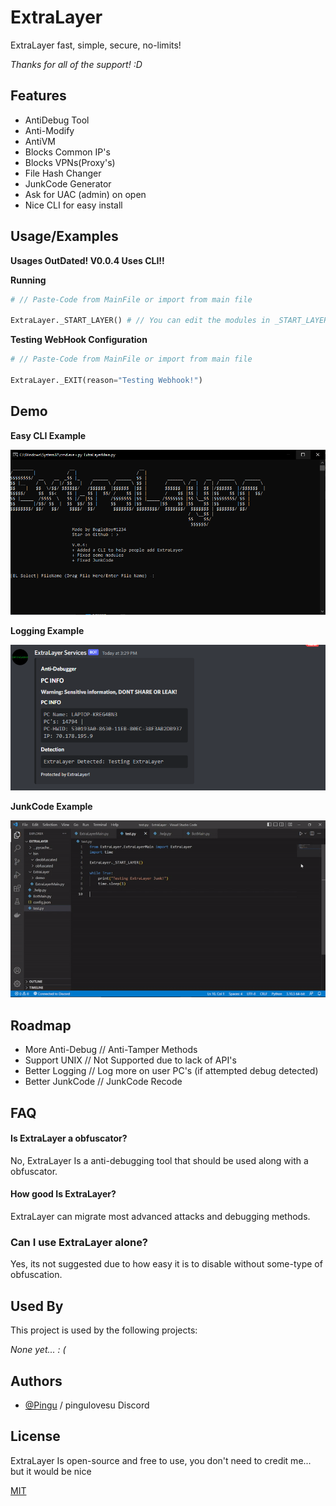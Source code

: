 
# ExtraLayer

ExtraLayer fast, simple, secure, no-limits!

*Thanks for all of the support! :D*

## Features

- AntiDebug Tool
- Anti-Modify
- AntiVM
- Blocks Common IP's
- Blocks VPNs(Proxy's)
- File Hash Changer
- JunkCode Generator
- Ask for UAC (admin) on open
- Nice CLI for easy install

## Usage/Examples

**Usages OutDated! V0.0.4 Uses CLI!!**

**Running**
```python
# // Paste-Code from MainFile or import from main file

ExtraLayer._START_LAYER() # // You can edit the modules in _START_LAYER function
```
**Testing WebHook Configuration**
```python
# // Paste-Code from MainFile or import from main file

ExtraLayer._EXIT(reason="Testing Webhook!")
```

## Demo

**Easy CLI Example**

![CLI Example](https://raw.githubusercontent.com/ImInTheICU/ExtraLayer/main/demo/image.png)


**Logging Example**

![Logging Example](https://raw.githubusercontent.com/ImInTheICU/ExtraLayer/main/demo/Capture.PNG)

**JunkCode Example**

![JunkCode Example](https://raw.githubusercontent.com/ImInTheICU/ExtraLayer/main/demo/junkcode.gif)

## Roadmap

- More Anti-Debug // Anti-Tamper Methods
- Support UNIX // Not Supported due to lack of API's
- Better Logging // Log more on user PC's (if attempted debug detected)
- Better JunkCode // JunkCode Recode
## FAQ

#### Is ExtraLayer a obfuscator?

No, ExtraLayer Is a anti-debugging tool that should be used along with a obfuscator. 

#### How good Is ExtraLayer?

ExtraLayer can migrate most advanced attacks and debugging methods.

### Can I use ExtraLayer alone?

Yes, its not suggested due to how easy it is to disable without some-type of obfuscation.

## Used By

This project is used by the following projects:

*None yet... : (*

## Authors

- [@Pingu](https://github.com/ImInTheICU) / pingulovesu Discord


## License

ExtraLayer Is open-source and free to use, you don't need to credit me... but it would be nice

[MIT](https://choosealicense.com/licenses/mit/)

